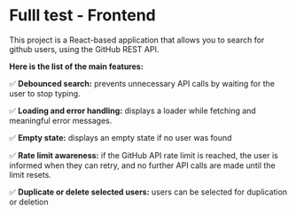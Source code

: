 # Fulll test - Frontend

This project is a React-based application that allows you to search for github users, using the GitHub REST API.

**Here is the list of the main features:**

✅ **Debounced search:** prevents unnecessary API calls by waiting for the user to stop typing.

✅ **Loading and error handling:** displays a loader while fetching and meaningful error messages.

✅ **Empty state:** displays an empty state if no user was found

✅ **Rate limit awareness:** if the GitHub API rate limit is reached, the user is informed when they can retry, and no further API calls are made until the limit resets.

✅ **Duplicate or delete selected users:** users can be selected for duplication or deletion

